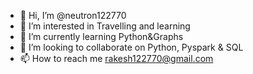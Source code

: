 - 👋 Hi, I’m @neutron122770
- 👀 I’m interested in Travelling and learning
- 🌱 I’m currently learning Python&Graphs
- 💞️ I’m looking to collaborate on Python, Pyspark & SQL
- 📫 How to reach me rakesh122770@gmail.com

<!---
neutron122770/neutron122770 is a ✨ special ✨ repository because its `README.md` (this file) appears on your GitHub profile.
You can click the Preview link to take a look at your changes.
--->
